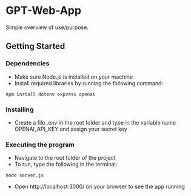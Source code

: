 # GPT-Web-App

Simple overview of use/purpose.

## Getting Started

### Dependencies

* Make sure Node.js is installed on your machine
* Install required libraries by running the following command:
```
npm install dotenv express openai
```

### Installing

* Create a file .env in the root folder and type in the variable name OPENAI_API_KEY and assign your secret key

### Executing the program

*  Navigate to the root folder of the project
* To run, type the following in the terminal:
```
node server.js
```
* Open http://localhost:3000/ on your browser to see the app running
